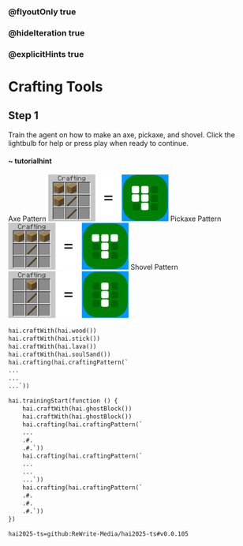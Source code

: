 ### @flyoutOnly true
### @hideIteration true
### @explicitHints true

# Crafting Tools

## Step 1
Train the agent on how to make an axe, pickaxe, and shovel. Click the lightbulb for help or press play when ready to continue.

#### ~ tutorialhint 
Axe Pattern
![Craft Axe](https://raw.githubusercontent.com/ReWrite-Media/makecode/master/blocks/hai2025/img/axe_crafting.png "Craft Axe")
Pickaxe Pattern
![Craft Pickaxe](https://raw.githubusercontent.com/ReWrite-Media/makecode/master/blocks/hai2025/img/pickaxe_crafting.png "Craft Pickaxe")
Shovel Pattern
![Craft Shovel](https://raw.githubusercontent.com/ReWrite-Media/makecode/master/blocks/hai2025/img/sword_crafting.png "Craft Shovel")

```ghost
hai.craftWith(hai.wood())
hai.craftWith(hai.stick())
hai.craftWith(hai.lava())
hai.craftWith(hai.soulSand())
hai.crafting(hai.craftingPattern(`
...
...
...`))
```

```template
hai.trainingStart(function () {
    hai.craftWith(hai.ghostBlock())
    hai.craftWith(hai.ghostBlock())
    hai.crafting(hai.craftingPattern(`
    ...
    .#.
    .#.`))
    hai.crafting(hai.craftingPattern(`
    ...
    ...
    ...`))
    hai.crafting(hai.craftingPattern(`
    .#.
    .#.
    .#.`))
})
```




```package
hai2025-ts=github:ReWrite-Media/hai2025-ts#v0.0.105
```
